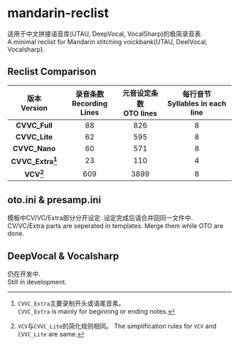 # mandarin-reclist

适用于中文拼接语音库(UTAU, DeepVocal, VocalSharp)的极简录音表.  
A minimal reclist for Mandarin stitching voickbank(UTAU, DeelVocal, Vocalsharp).

## Reclist Comparison

| 版本<br/>Version | 录音条数<br/>Recording Lines | 元音设定条数<br/>OTO lines | 每行音节<br/>Syllables in each line |
| :--------------------: | :--------------------------------: | :------------------------------: | :---------------------------------------: |
| **CVVC_Full** | 88 | 826 | 8 |
| **CVVC_Lite** | 62 | 595 | 8 |
| **CVVC_Nano** | 60 | 571 | 8 |
| **CVVC_Extra[^1]** | 23 | 110 | 4 |
| **VCV[^2]** | 609 | 3899 | 8 |

[^1]: `CVVC_Extra`主要录制开头或语尾音素。  
      `CVVC_Extra` is mainly for beginning or ending notes.  
[^2]: `VCV`与`CVVC_Lite`的简化规则相同。
      The simplification rules for `VCV` and `CVVC_Lite` are same.

## oto.ini & presamp.ini

模板中CV/VC/Extra部分分开设定. 设定完成后请合并回同一文件中.  
CV/VC/Extra parts are seperated in templates. Merge them while OTO are done.

## DeepVocal & Vocalsharp

仍在开发中.  
Still in development.
